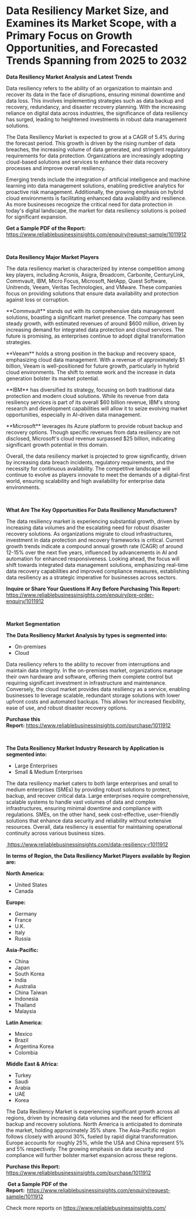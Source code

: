 <p><h1>Data Resiliency Market Size, and Examines its Market Scope, with a Primary Focus on Growth Opportunities, and Forecasted Trends Spanning from 2025 to 2032</h1></p><p><strong>Data Resiliency Market Analysis and Latest Trends</strong></p>
<p><p>Data resiliency refers to the ability of an organization to maintain and recover its data in the face of disruptions, ensuring minimal downtime and data loss. This involves implementing strategies such as data backup and recovery, redundancy, and disaster recovery planning. With the increasing reliance on digital data across industries, the significance of data resiliency has surged, leading to heightened investments in robust data management solutions.</p><p>The Data Resiliency Market is expected to grow at a CAGR of 5.4% during the forecast period. This growth is driven by the rising number of data breaches, the increasing volume of data generated, and stringent regulatory requirements for data protection. Organizations are increasingly adopting cloud-based solutions and services to enhance their data recovery processes and improve overall resiliency.</p><p>Emerging trends include the integration of artificial intelligence and machine learning into data management solutions, enabling predictive analytics for proactive risk management. Additionally, the growing emphasis on hybrid cloud environments is facilitating enhanced data availability and resilience. As more businesses recognize the critical need for data protection in today's digital landscape, the market for data resiliency solutions is poised for significant expansion.</p></p>
<p><strong>Get a Sample PDF of the Report:&nbsp;</strong> <a href="https://www.reliablebusinessinsights.com/enquiry/request-sample/1011912?utm_campaign=1950&utm_medium=2&utm_source=Github&utm_content=ia&utm_term=06032025&utm_id=data-resiliency">https://www.reliablebusinessinsights.com/enquiry/request-sample/1011912</a></p>
<p>&nbsp;</p>
<p><strong>Data Resiliency Major Market Players</strong></p>
<p><p>The data resiliency market is characterized by intense competition among key players, including Acronis, Asigra, Broadcom, Carbonite, CenturyLink, Commvault, IBM, Micro Focus, Microsoft, NetApp, Quest Software, Unitrends, Veeam, Veritas Technologies, and VMware. These companies focus on providing solutions that ensure data availability and protection against loss or corruption.</p><p>**Commvault** stands out with its comprehensive data management solutions, boasting a significant market presence. The company has seen steady growth, with estimated revenues of around $600 million, driven by increasing demand for integrated data protection and cloud services. The future is promising, as enterprises continue to adopt digital transformation strategies.</p><p>**Veeam** holds a strong position in the backup and recovery space, emphasizing cloud data management. With a revenue of approximately $1 billion, Veeam is well-positioned for future growth, particularly in hybrid cloud environments. The shift to remote work and the increase in data generation bolster its market potential.</p><p>**IBM** has diversified its strategy, focusing on both traditional data protection and modern cloud solutions. While its revenue from data resiliency services is part of its overall $60 billion revenue, IBM's strong research and development capabilities will allow it to seize evolving market opportunities, especially in AI-driven data management.</p><p>**Microsoft** leverages its Azure platform to provide robust backup and recovery options. Though specific revenues from data resiliency are not disclosed, Microsoft's cloud revenue surpassed $25 billion, indicating significant growth potential in this domain.</p><p>Overall, the data resiliency market is projected to grow significantly, driven by increasing data breach incidents, regulatory requirements, and the necessity for continuous availability. The competitive landscape will continue to evolve as players innovate to meet the demands of a digital-first world, ensuring scalability and high availability for enterprise data environments.</p></p>
<p>&nbsp;</p>
<p><strong>What Are The Key Opportunities For Data Resiliency Manufacturers?</strong></p>
<p><p>The data resiliency market is experiencing substantial growth, driven by increasing data volumes and the escalating need for robust disaster recovery solutions. As organizations migrate to cloud infrastructures, investment in data protection and recovery frameworks is critical. Current growth trends indicate a compound annual growth rate (CAGR) of around 12-15% over the next five years, influenced by advancements in AI and automation for enhanced responsiveness. Looking ahead, the focus will shift towards integrated data management solutions, emphasizing real-time data recovery capabilities and improved compliance measures, establishing data resiliency as a strategic imperative for businesses across sectors.</p></p>
<p><strong>Inquire or Share Your Questions If Any Before Purchasing This Report:</strong> <a href="https://www.reliablebusinessinsights.com/enquiry/pre-order-enquiry/1011912?utm_campaign=1950&utm_medium=2&utm_source=Github&utm_content=ia&utm_term=06032025&utm_id=data-resiliency">https://www.reliablebusinessinsights.com/enquiry/pre-order-enquiry/1011912</a></p>
<p>&nbsp;</p>
<p><strong>Market Segmentation</strong></p>
<p><strong>The Data Resiliency Market Analysis by types is segmented into:</strong></p>
<p><ul><li>On-premises</li><li>Cloud</li></ul></p>
<p><p>Data resiliency refers to the ability to recover from interruptions and maintain data integrity. In the on-premises market, organizations manage their own hardware and software, offering them complete control but requiring significant investment in infrastructure and maintenance. Conversely, the cloud market provides data resiliency as a service, enabling businesses to leverage scalable, redundant storage solutions with lower upfront costs and automated backups. This allows for increased flexibility, ease of use, and robust disaster recovery options.</p></p>
<p><strong>Purchase this Report:&nbsp;</strong><a href="https://www.reliablebusinessinsights.com/purchase/1011912?utm_campaign=1950&utm_medium=2&utm_source=Github&utm_content=ia&utm_term=06032025&utm_id=data-resiliency">https://www.reliablebusinessinsights.com/purchase/1011912</a></p>
<p>&nbsp;</p>
<p><strong>The Data Resiliency Market Industry Research by Application is segmented into:</strong></p>
<p><ul><li>Large Enterprises</li><li>Small & Medium Enterprises</li></ul></p>
<p><p>The data resiliency market caters to both large enterprises and small to medium enterprises (SMEs) by providing robust solutions to protect, backup, and recover critical data. Large enterprises require comprehensive, scalable systems to handle vast volumes of data and complex infrastructures, ensuring minimal downtime and compliance with regulations. SMEs, on the other hand, seek cost-effective, user-friendly solutions that enhance data security and reliability without extensive resources. Overall, data resiliency is essential for maintaining operational continuity across various business sizes.</p></p>
<p><a href="https://www.reliablebusinessinsights.com/data-resiliency-r1011912?utm_campaign=1950&utm_medium=2&utm_source=Github&utm_content=ia&utm_term=06032025&utm_id=data-resiliency">&nbsp;https://www.reliablebusinessinsights.com/data-resiliency-r1011912</a></p>
<p><strong>In terms of Region, the Data Resiliency Market Players available by Region are:</strong></p>
<p>
    <p> <strong> North America: </strong>
        <ul>
            <li>United States</li>
            <li>Canada</li>
        </ul>
        </p> 
    <p> <strong> Europe: </strong>
        <ul>
            <li>Germany</li>
            <li>France</li>
            <li>U.K.</li>
            <li>Italy</li>
            <li>Russia</li>
        </ul>
        </p> 
    <p> <strong> Asia-Pacific: </strong>
        <ul>
            <li>China</li>
            <li>Japan</li>
            <li>South Korea</li>
            <li>India</li>
            <li>Australia</li>
            <li>China Taiwan</li>
            <li>Indonesia</li>
            <li>Thailand</li>
            <li>Malaysia</li>
        </ul>
        </p> 
    <p> <strong> Latin America: </strong>
        <ul>
            <li>Mexico</li>
            <li>Brazil</li>
            <li>Argentina Korea</li>
            <li>Colombia</li>
        </ul>
        </p> 
    <p> <strong> Middle East & Africa: </strong>
        <ul>
            <li>Turkey</li>
            <li>Saudi</li>
            <li>Arabia</li>
            <li>UAE</li>
            <li>Korea</li>
        </ul>
    </p>
    </p>
<p><p>The Data Resiliency Market is experiencing significant growth across all regions, driven by increasing data volumes and the need for efficient backup and recovery solutions. North America is anticipated to dominate the market, holding approximately 35% share. The Asia-Pacific region follows closely with around 30%, fueled by rapid digital transformation. Europe accounts for roughly 25%, while the USA and China represent 5% and 5% respectively. The growing emphasis on data security and compliance will further bolster market expansion across these regions.</p></p>
<p><strong>Purchase this Report: </strong><a href="https://www.reliablebusinessinsights.com/purchase/1011912?utm_campaign=1950&utm_medium=2&utm_source=Github&utm_content=ia&utm_term=06032025&utm_id=data-resiliency">https://www.reliablebusinessinsights.com/purchase/1011912</a></p>
<p>&nbsp;<strong>Get a Sample PDF of the Report:&nbsp;&nbsp;</strong><a href="https://www.reliablebusinessinsights.com/enquiry/request-sample/1011912?utm_campaign=1950&utm_medium=2&utm_source=Github&utm_content=ia&utm_term=06032025&utm_id=data-resiliency">https://www.reliablebusinessinsights.com/enquiry/request-sample/1011912</a></p>
<p><strong></strong></p>
<p>Check more reports on <a href="https://www.reliablebusinessinsights.com/?utm_campaign=1950&utm_medium=2&utm_source=Github&utm_content=ia&utm_term=06032025&utm_id=data-resiliency">https://www.reliablebusinessinsights.com/</a></p>